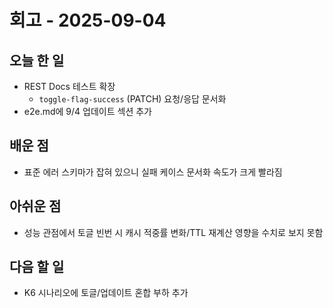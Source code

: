 # 회고 - 2025-09-04

## 오늘 한 일
- REST Docs 테스트 확장
    - `toggle-flag-success` (PATCH) 요청/응답 문서화
- e2e.md에 9/4 업데이트 섹션 추가

## 배운 점
- 표준 에러 스키마가 잡혀 있으니 실패 케이스 문서화 속도가 크게 빨라짐

## 아쉬운 점
- 성능 관점에서 토글 빈번 시 캐시 적중률 변화/TTL 재계산 영향을 수치로 보지 못함

## 다음 할 일
- K6 시나리오에 토글/업데이트 혼합 부하 추가

